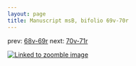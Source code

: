 ```yaml
---
layout: page
title: Manuscript msB, bifolio 69v-70r
---
```


prev: [68v-69r](../68v-69r/) next: [70v-71r](../70v-71r/)



[![Linked to zoomble image](http://www.homermultitext.org/iipsrv?IIIF=/project/homer/pyramidal/deepzoom/hmt/vbbifolio/v1/vb_69v_70r.tif/full/2000,/0/default.jpg)](http://www.homermultitext.org/ict2/?urn=urn:cite2:hmt:vbbifolio.v1:vb_69v_70r)

